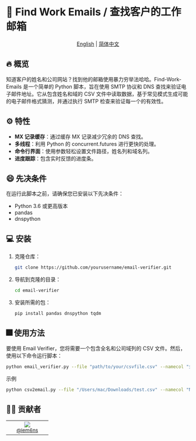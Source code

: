 # 📧 Find Work Emails / 查找客户的工作邮箱

<p align="center">
  <a href="./README.md">English</a> |
  <a href="./README_Chinese.md">简体中文</a>
</p>

## 🔥 概览
知道客户的姓名和公司网站？找到他的邮箱使用暴力穷举法哈哈。Find-Work-Emails 是一个简单的 Python 脚本，旨在使用 SMTP 协议和 DNS 查找来验证电子邮件地址。它从包含姓名和域的 CSV 文件中读取数据，基于常见模式生成可能的电子邮件格式猜测，并通过执行 SMTP 检查来验证每一个的有效性。

## ⚙️ 特性
- **MX 记录缓存**：通过缓存 MX 记录减少冗余的 DNS 查找。
- **多线程**：利用 Python 的 concurrent.futures 进行更快的处理。
- **命令行界面**：使用参数轻松设置文件路径，姓名列和域名列。
- **进度跟踪**：包含实时反馈的进度条。

## 😄 先决条件
在运行此脚本之前，请确保您已安装以下先决条件：
- Python 3.6 或更高版本
- pandas
- dnspython

## 💻 安装
1. 克隆仓库：
    ```bash
    git clone https://github.com/yourusername/email-verifier.git
    ```
2. 导航到克隆的目录：
    ```bash
    cd email-verifier
    ```
3. 安装所需的包：
    ```bash
    pip install pandas dnspython tqdm
    ```

## 🎆 使用方法
要使用 Email Verifier，您将需要一个包含全名和公司域列的 CSV 文件。然后，使用以下命令运行脚本：

```bash
python email_verifier.py --file "path/to/your/csvfile.csv" --namecol "全名的列名称例如Name或Full Names" --domaincol "公司域的列名称例如Domain或者domain，domain格式一般会是xxx.com"
```
示例
```bash
python csv2email.py --file "/Users/mac/Downloads/test.csv" --namecol "Name" --domaincol "domain"
```

## 🧑‍💻 贡献者
<table>
  <tbody>
    <tr>
      <td align="center" valign="top" width="100px">
        <img src="https://images.weserv.nl/?url=https://github.com/lem6ns.png&mask=circle"/><br />
        <sub><a href="https://github.com/lem6ns">@lem6ns</a></sub>
      </td>
    </tr>
  </tbody>
</table>
